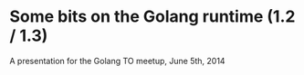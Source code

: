 # Some bits on the Golang runtime (1.2 / 1.3)

A presentation for the Golang TO meetup, June 5th, 2014

